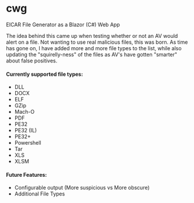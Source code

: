 # cwg
EICAR File Generator as a Blazor (C#) Web App

The idea behind this came up when testing whether or not an AV would alert on a file.  Not wanting to use real malicious files, this was born.  As time has gone on, I have added more and more file types to the list, while also updating the "squirelly-ness" of the files as AV's have gotten "smarter" about false positives.

#### Currently supported file types: ####
* DLL
* DOCX
* ELF
* GZip
* Mach-O
* PDF
* PE32
* PE32 (IL)
* PE32+
* Powershell
* Tar
* XLS
* XLSM

#### Future Features: ####
* Configurable output (More suspicious vs More obscure)
* Additional File Types
